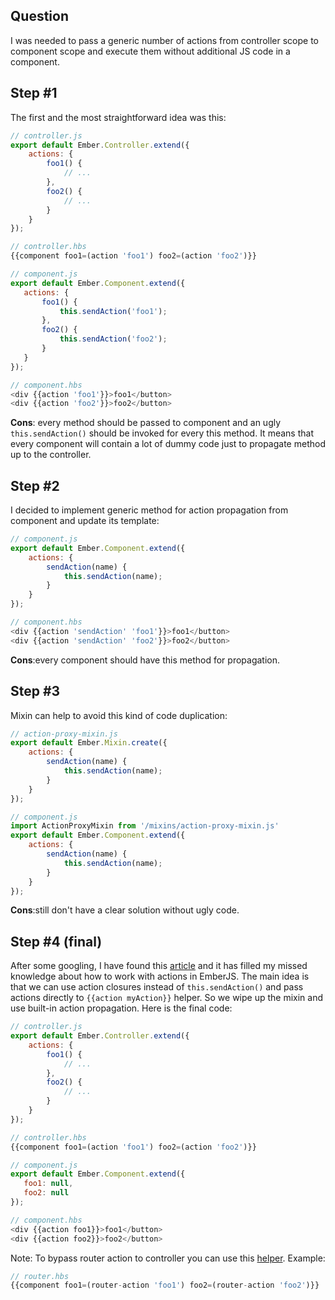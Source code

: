 ## Question
I was needed to pass a generic number of actions from controller scope to component scope and execute them without additional JS code in a component.

## Step #1
The first and the most straightforward idea was this:

```javascript
// controller.js
export default Ember.Controller.extend({
    actions: {
        foo1() {
            // ...
        },
        foo2() {
            // ...
        }
    }
});

// controller.hbs
{{component foo1=(action 'foo1') foo2=(action 'foo2')}}

// component.js
export default Ember.Component.extend({
   actions: {
       foo1() {
           this.sendAction('foo1');
       },
       foo2() {
           this.sendAction('foo2');
       }
   }
});

// component.hbs
<div {{action 'foo1'}}>foo1</button>
<div {{action 'foo2'}}>foo2</button>
```

**Cons**: every method should be passed to component and an ugly `this.sendAction()` should be invoked for every this method. It means that every component will contain a lot of dummy code just to propagate method up to the controller.

## Step #2
I decided to implement generic method for action propagation from component and update its template:

```javascript
// component.js
export default Ember.Component.extend({
    actions: {
        sendAction(name) {
            this.sendAction(name);
        }
    }
});

// component.hbs
<div {{action 'sendAction' 'foo1'}}>foo1</button>
<div {{action 'sendAction' 'foo2'}}>foo2</button>
```
**Cons**:every component should have this method for propagation.

## Step #3
Mixin can help to avoid this kind of code duplication:
```javascript
// action-proxy-mixin.js
export default Ember.Mixin.create({ 
    actions: { 
        sendAction(name) { 
            this.sendAction(name); 
        } 
    } 
});

// component.js
import ActionProxyMixin from '/mixins/action-proxy-mixin.js'
export default Ember.Component.extend({
    actions: {
        sendAction(name) {
            this.sendAction(name);
        }
    }
});
```
**Cons**:still don't have a clear solution without ugly code.

## Step #4 (final)
After some googling, I have found this [article][link_article] and it has filled my missed knowledge about how to work with actions in EmberJS. The main idea is that we can use action closures instead of `this.sendAction()` and pass actions directly to `{{action myAction}}` helper. So we wipe up the mixin and use built-in action propagation. Here is the final code:
```javascript
// controller.js
export default Ember.Controller.extend({
    actions: {
        foo1() {
            // ...
        },
        foo2() {
            // ...
        }
    }
});

// controller.hbs
{{component foo1=(action 'foo1') foo2=(action 'foo2')}}

// component.js
export default Ember.Component.extend({
   foo1: null,
   foo2: null
});

// component.hbs
<div {{action foo1}}>foo1</button>
<div {{action foo2}}>foo2</button>
```

Note: To bypass router action to controller you can use this [helper][link_router_action]. Example:
```javascript
// router.hbs
{{component foo1=(router-action 'foo1') foo2=(router-action 'foo2')}}
```

[link_article]: https://emberigniter.com/send-closure-actions-up-data-owner/
[link_router_action]: https://github.com/DockYard/ember-route-action-helper
